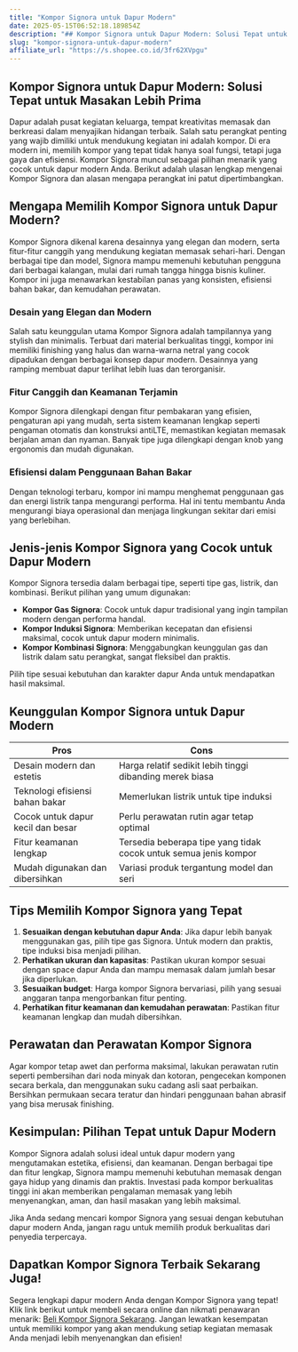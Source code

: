 ```yaml
---
title: "Kompor Signora untuk Dapur Modern"
date: 2025-05-15T06:52:18.189854Z
description: "## Kompor Signora untuk Dapur Modern: Solusi Tepat untuk Masakan Lebih Prima..."
slug: "kompor-signora-untuk-dapur-modern"
affiliate_url: "https://s.shopee.co.id/3fr62XVpgu"
---
```

## Kompor Signora untuk Dapur Modern: Solusi Tepat untuk Masakan Lebih Prima

Dapur adalah pusat kegiatan keluarga, tempat kreativitas memasak dan berkreasi dalam menyajikan hidangan terbaik. Salah satu perangkat penting yang wajib dimiliki untuk mendukung kegiatan ini adalah kompor. Di era modern ini, memilih kompor yang tepat tidak hanya soal fungsi, tetapi juga gaya dan efisiensi. Kompor Signora muncul sebagai pilihan menarik yang cocok untuk dapur modern Anda. Berikut adalah ulasan lengkap mengenai Kompor Signora dan alasan mengapa perangkat ini patut dipertimbangkan.

## Mengapa Memilih Kompor Signora untuk Dapur Modern?

Kompor Signora dikenal karena desainnya yang elegan dan modern, serta fitur-fitur canggih yang mendukung kegiatan memasak sehari-hari. Dengan berbagai tipe dan model, Signora mampu memenuhi kebutuhan pengguna dari berbagai kalangan, mulai dari rumah tangga hingga bisnis kuliner. Kompor ini juga menawarkan kestabilan panas yang konsisten, efisiensi bahan bakar, dan kemudahan perawatan.

### Desain yang Elegan dan Modern

Salah satu keunggulan utama Kompor Signora adalah tampilannya yang stylish dan minimalis. Terbuat dari material berkualitas tinggi, kompor ini memiliki finishing yang halus dan warna-warna netral yang cocok dipadukan dengan berbagai konsep dapur modern. Desainnya yang ramping membuat dapur terlihat lebih luas dan terorganisir.

### Fitur Canggih dan Keamanan Terjamin

Kompor Signora dilengkapi dengan fitur pembakaran yang efisien, pengaturan api yang mudah, serta sistem keamanan lengkap seperti pengaman otomatis dan konstruksi antiLTE, memastikan kegiatan memasak berjalan aman dan nyaman. Banyak tipe juga dilengkapi dengan knob yang ergonomis dan mudah digunakan.

### Efisiensi dalam Penggunaan Bahan Bakar

Dengan teknologi terbaru, kompor ini mampu menghemat penggunaan gas dan energi listrik tanpa mengurangi performa. Hal ini tentu membantu Anda mengurangi biaya operasional dan menjaga lingkungan sekitar dari emisi yang berlebihan.

## Jenis-jenis Kompor Signora yang Cocok untuk Dapur Modern

Kompor Signora tersedia dalam berbagai tipe, seperti tipe gas, listrik, dan kombinasi. Berikut pilihan yang umum digunakan:

- **Kompor Gas Signora**: Cocok untuk dapur tradisional yang ingin tampilan modern dengan performa handal.
- **Kompor Induksi Signora**: Memberikan kecepatan dan efisiensi maksimal, cocok untuk dapur modern minimalis.
- **Kompor Kombinasi Signora**: Menggabungkan keunggulan gas dan listrik dalam satu perangkat, sangat fleksibel dan praktis.

Pilih tipe sesuai kebutuhan dan karakter dapur Anda untuk mendapatkan hasil maksimal.

## Keunggulan Kompor Signora untuk Dapur Modern

| Pros | Cons |
|--------|--------|
| Desain modern dan estetis | Harga relatif sedikit lebih tinggi dibanding merek biasa |
| Teknologi efisiensi bahan bakar | Memerlukan listrik untuk tipe induksi |
| Cocok untuk dapur kecil dan besar | Perlu perawatan rutin agar tetap optimal |
| Fitur keamanan lengkap | Tersedia beberapa tipe yang tidak cocok untuk semua jenis kompor |
| Mudah digunakan dan dibersihkan | Variasi produk tergantung model dan seri |

## Tips Memilih Kompor Signora yang Tepat

1. **Sesuaikan dengan kebutuhan dapur Anda**: Jika dapur lebih banyak menggunakan gas, pilih tipe gas Signora. Untuk modern dan praktis, tipe induksi bisa menjadi pilihan.
2. **Perhatikan ukuran dan kapasitas**: Pastikan ukuran kompor sesuai dengan space dapur Anda dan mampu memasak dalam jumlah besar jika diperlukan.
3. **Sesuaikan budget**: Harga kompor Signora bervariasi, pilih yang sesuai anggaran tanpa mengorbankan fitur penting.
4. **Perhatikan fitur keamanan dan kemudahan perawatan**: Pastikan fitur keamanan lengkap dan mudah dibersihkan.

## Perawatan dan Perawatan Kompor Signora

Agar kompor tetap awet dan performa maksimal, lakukan perawatan rutin seperti pembersihan dari noda minyak dan kotoran, pengecekan komponen secara berkala, dan menggunakan suku cadang asli saat perbaikan. Bersihkan permukaan secara teratur dan hindari penggunaan bahan abrasif yang bisa merusak finishing.

## Kesimpulan: Pilihan Tepat untuk Dapur Modern

Kompor Signora adalah solusi ideal untuk dapur modern yang mengutamakan estetika, efisiensi, dan keamanan. Dengan berbagai tipe dan fitur lengkap, Signora mampu memenuhi kebutuhan memasak dengan gaya hidup yang dinamis dan praktis. Investasi pada kompor berkualitas tinggi ini akan memberikan pengalaman memasak yang lebih menyenangkan, aman, dan hasil masakan yang lebih maksimal.

Jika Anda sedang mencari kompor Signora yang sesuai dengan kebutuhan dapur modern Anda, jangan ragu untuk memilih produk berkualitas dari penyedia terpercaya.

## Dapatkan Kompor Signora Terbaik Sekarang Juga!

Segera lengkapi dapur modern Anda dengan Kompor Signora yang tepat! Klik link berikut untuk membeli secara online dan nikmati penawaran menarik: [Beli Kompor Signora Sekarang](https://s.shopee.co.id/3fr62XVpgu). Jangan lewatkan kesempatan untuk memiliki kompor yang akan mendukung setiap kegiatan memasak Anda menjadi lebih menyenangkan dan efisien!